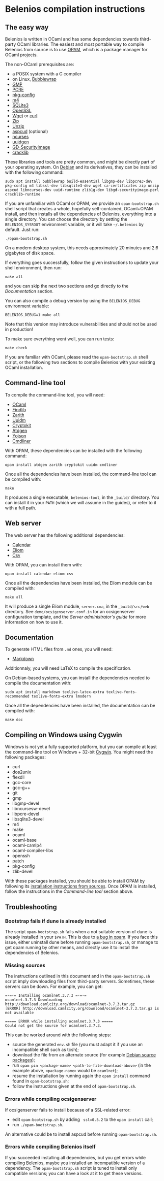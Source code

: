 Belenios compilation instructions
=================================

The easy way
------------

Belenios is written in OCaml and has some dependencies towards
third-party OCaml libraries. The easiest and most portable way to
compile Belenios from source is to use
[OPAM](http://opam.ocamlpro.com/), which is a package manager for
OCaml projects.

The non-OCaml prerequisites are:

 * a POSIX system with a C compiler
 * on Linux, [Bubblewrap](https://github.com/projectatomic/bubblewrap)
 * [GMP](http://gmplib.org/)
 * [PCRE](http://www.pcre.org/)
 * [pkg-config](http://www.freedesktop.org/wiki/Software/pkg-config/)
 * [m4](https://www.gnu.org/software/m4/)
 * [SQLite3](https://www.sqlite.org/)
 * [OpenSSL](https://www.openssl.org/)
 * [Wget](https://www.gnu.org/software/wget/) or [curl](http://curl.haxx.se/)
 * [Zip](http://www.info-zip.org/Zip.html)
 * [Unzip](http://www.info-zip.org/UnZip.html)
 * [aspcud](http://www.cs.uni-potsdam.de/wv/aspcud/) (optional)
 * [ncurses](http://invisible-island.net/ncurses/)
 * [uuidgen](https://www.kernel.org/pub/linux/utils/util-linux/)
 * [GD-SecurityImage](https://metacpan.org/release/GD-SecurityImage)
 * [cracklib](http://sourceforge.net/projects/cracklib)

These libraries and tools are pretty common, and might be directly part
of your operating system. On [Debian](http://www.debian.org/) and its
derivatives, they can be installed with the following command:

    sudo apt install bubblewrap build-essential libgmp-dev libpcre3-dev pkg-config m4 libssl-dev libsqlite3-dev wget ca-certificates zip unzip aspcud libncurses-dev uuid-runtime zlib1g-dev libgd-securityimage-perl cracklib-runtime

If you are unfamiliar with OCaml or OPAM, we provide an
`opam-bootstrap.sh` shell script that creates a whole, hopefully
self-contained, OCaml+OPAM install, and then installs all the
dependencies of Belenios, everything into a single directory. You can
choose the directory by setting the `BELENIOS_SYSROOT` environment
variable, or it will take `~/.belenios` by default. Just run:

    ./opam-bootstrap.sh

On a modern desktop system, this needs approximately 20 minutes and 2.6
gigabytes of disk space.

If everything goes successfully, follow the given instructions to
update your shell environment, then run:

    make all

and you can skip the next two sections and go directly to the
_Documentation_ section.

You can also compile a debug version by using the `BELENIOS_DEBUG`
environment variable:

    BELENIOS_DEBUG=1 make all

Note that this version may introduce vulnerabilities and should not be
used in production!

To make sure everything went well, you can run tests:

    make check

If you are familiar with OCaml, please read the `opam-bootstrap.sh`
shell script, or the following two sections to compile Belenios with
your existing OCaml installation.

Command-line tool
-----------------

To compile the command-line tool, you will need:

 * [OCaml](http://caml.inria.fr/)
 * [Findlib](http://projects.camlcity.org/projects/findlib.html)
 * [Zarith](https://forge.ocamlcore.org/projects/zarith/)
 * [Uuidm](http://erratique.ch/software/uuidm)
 * [Cryptokit](https://forge.ocamlcore.org/projects/cryptokit/)
 * [Atdgen](http://mjambon.com/atdgen)
 * [Yojson](http://mjambon.com/yojson.html)
 * [Cmdliner](http://erratique.ch/software/cmdliner)

With OPAM, these dependencies can be installed with the following
command:

    opam install atdgen zarith cryptokit uuidm cmdliner

Once all the dependencies have been installed, the command-line tool
can be compiled with:

    make

It produces a single executable, `belenios-tool`, in the `_build/`
directory. You can install it in your `PATH` (which we will assume in
the guides), or refer to it with a full path.

Web server
----------

The web server has the following additional dependencies:

 * [Calendar](http://calendar.forge.ocamlcore.org/)
 * [Eliom](http://ocsigen.org/eliom/)
 * [Csv](https://forge.ocamlcore.org/projects/csv/)

With OPAM, you can install them with:

    opam install calendar eliom csv

Once all the dependencies have been installed, the Eliom module can be
compiled with:

    make all

It will produce a single Eliom module, `server.cma`, in the
`_build/src/web` directory. See `demo/ocsigenserver.conf.in` for an
ocsigenserver configuration template, and the _Server administrator's
guide_ for more information on how to use it.

Documentation
-------------

To generate HTML files from `.md` ones, you will need:

 * [Markdown](http://daringfireball.net/projects/markdown/)

Additionnaly, you will need LaTeX to compile the specification.

On Debian-based systems, you can install the dependencies needed to
compile the documentation with:

    sudo apt install markdown texlive-latex-extra texlive-fonts-recommended texlive-fonts-extra lmodern

Once all the dependencies have been installed, the documentation can
be compiled with:

    make doc

Compiling on Windows using Cygwin
---------------------------------

Windows is not yet a fully supported platform, but you can compile at
least the command-line tool on Windows + 32-bit
[Cygwin](http://cygwin.com/index.html). You might need the following
packages:

 * curl
 * dos2unix
 * flexdll
 * gcc-core
 * gcc-g++
 * git
 * gmp
 * libgmp-devel
 * libncursesw-devel
 * libpcre-devel
 * libsqlite3-devel
 * m4
 * make
 * ocaml
 * ocaml-base
 * ocaml-camlp4
 * ocaml-compiler-libs
 * openssh
 * patch
 * pkg-config
 * zlib-devel

With these packages installed, you should be able to install OPAM by
following its [installation instructions from
sources](http://opam.ocaml.org/doc/Install.html#FromSources).
Once OPAM is installed, follow the instructions in the _Command-line
tool_ section above.

Troubleshooting
---------------

### Bootstrap fails if dune is already installed

The script `opam-bootstrap.sh` fails when a not suitable version of
dune is already installed in your `$PATH`. This is due to [a bug in
opam](https://github.com/ocaml/opam/issues/3987). If you face this
issue, either uninstall dune before running `opam-bootstrap.sh`, or
manage to get opam running by other means, and directly use it to
install the dependencies of Belenios.

### Missing sources

The instructions outlined in this document and in the
`opam-bootstrap.sh` script imply downloading files from third-party
servers. Sometimes, these servers can be down. For example, you can
get:

    =-=-= Installing ocamlnet.3.7.3 =-=-=
    ocamlnet.3.7.3 Downloading http://download.camlcity.org/download/ocamlnet-3.7.3.tar.gz
    [ERROR] http://download.camlcity.org/download/ocamlnet-3.7.3.tar.gz is not available

    ===== ERROR while installing ocamlnet.3.7.3 =====
    Could not get the source for ocamlnet.3.7.3.

This can be worked around with the following steps:

 * source the generated `env.sh` file (you must adapt it if you use an
   incompatible shell such as tcsh);
 * download the file from an alternate source (for example
   [Debian source packages](http://www.debian.org/distrib/packages));
 * run `opam pin <package-name> <path-to-file-download-above>` (in the
   example above, `<package-name>` would be `ocamlnet`);
 * resume the installation by running again the `opam install` command
   found in `opam-bootstrap.sh`;
 * follow the instructions given at the end of `opam-bootstrap.sh`.

### Errors while compiling ocsigenserver

If ocsigenserver fails to install because of a SSL-related error:

 * edit `opam-bootstrap.sh` by adding ` ssl=0.5.2` to the `opam
   install` call;
 * run `./opam-bootstrap.sh`.

An alternative could be to install aspcud before running
`opam-bootstrap.sh`.

### Errors while compiling Belenios itself

If you succeeded installing all dependencies, but you get errors while
compiling Belenios, maybe you installed an incompatible version of a
dependency. The `opam-bootstrap.sh` script is tuned to install only
compatible versions; you can have a look at it to get these versions.
